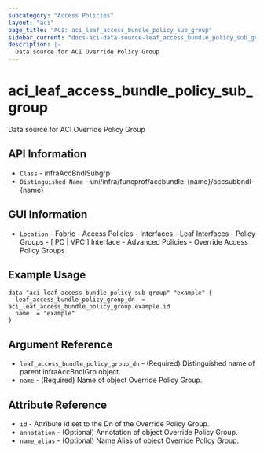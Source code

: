 ```yaml
---
subcategory: "Access Policies"
layout: "aci"
page_title: "ACI: aci_leaf_access_bundle_policy_sub_group"
sidebar_current: "docs-aci-data-source-leaf_access_bundle_policy_sub_group"
description: |-
  Data source for ACI Override Policy Group
---
```


# aci_leaf_access_bundle_policy_sub_group #

Data source for ACI Override Policy Group

## API Information ##

* `Class` - infraAccBndlSubgrp
* `Distinguished Name` - uni/infra/funcprof/accbundle-{name}/accsubbndl-{name}

## GUI Information ##

* `Location` - Fabric - Access Policies - Interfaces - Leaf Interfaces - Policy Groups - [ PC | VPC ] Interface - Advanced Policies - Override Access Policy Groups

## Example Usage ##

```hcl
data "aci_leaf_access_bundle_policy_sub_group" "example" {
  leaf_access_bundle_policy_group_dn  = aci_leaf_access_bundle_policy_group.example.id
  name  = "example"
}
```

## Argument Reference ##

* `leaf_access_bundle_policy_group_dn` - (Required) Distinguished name of parent infraAccBndlGrp object.
* `name` - (Required) Name of object Override Policy Group.

## Attribute Reference ##
* `id` - Attribute id set to the Dn of the Override Policy Group.
* `annotation` - (Optional) Annotation of object Override Policy Group.
* `name_alias` - (Optional) Name Alias of object Override Policy Group.
